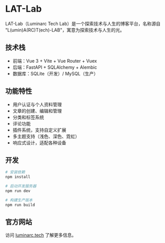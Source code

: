 # LAT-Lab

LAT-Lab（Luminarc Tech Lab）是一个探索技术与人生的博客平台，名称源自 "L(umin)A(RC)T(ech)-LAB"，寓意为探索技术与人生的光。

## 技术栈

- 前端：Vue 3 + Vite + Vue Router + Vuex
- 后端：FastAPI + SQLAlchemy + Alembic
- 数据库：SQLite（开发）/ MySQL（生产）

## 功能特性

- 用户认证与个人资料管理
- 文章的创建、编辑和管理
- 分类和标签系统
- 评论功能
- 插件系统，支持自定义扩展
- 多主题支持（浅色、深色、霓虹）
- 响应式设计，适配各种设备

## 开发

```bash
# 安装依赖
npm install

# 启动开发服务器
npm run dev

# 构建生产版本
npm run build
```

## 官方网站

访问 [luminarc.tech](https://luminarc.tech) 了解更多信息。
